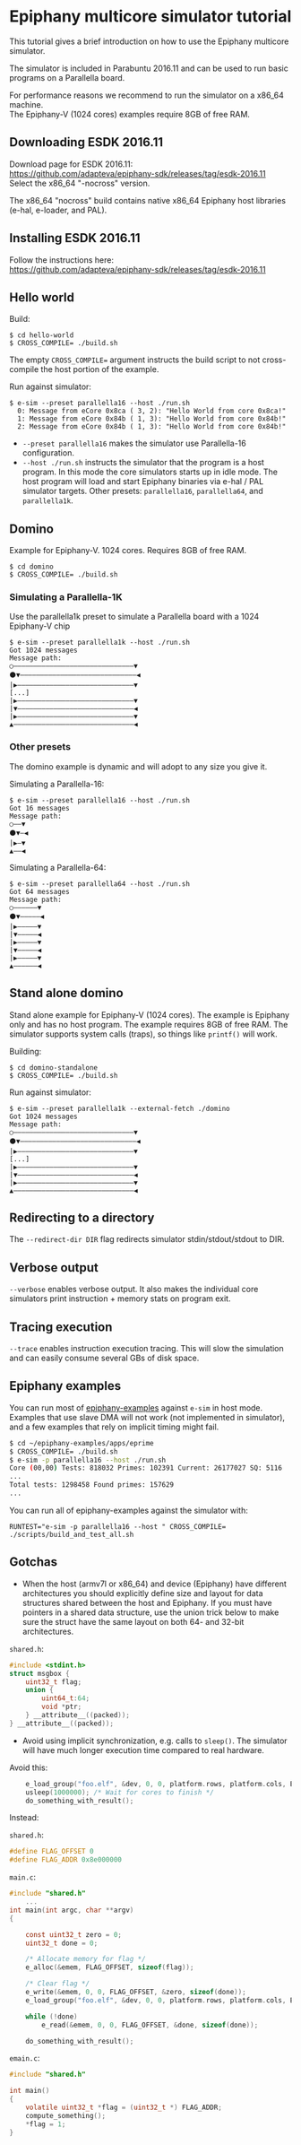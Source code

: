# Epiphany multicore simulator tutorial

This tutorial gives a brief introduction on how to use the Epiphany multicore
simulator.  
  
The simulator is included in Parabuntu 2016.11 and can be used to run basic
programs on a Parallella board.
  
For performance reasons we recommend to run the simulator on a x86_64 machine.  
The Epiphany-V (1024 cores) examples require 8GB of free RAM.  

## Downloading ESDK 2016.11

Download page for ESDK 2016.11:  
https://github.com/adapteva/epiphany-sdk/releases/tag/esdk-2016.11  
Select the x86_64 "-nocross" version.  
  
The x86_64 "nocross" build contains native x86_64 Epiphany host libraries
(e-hal, e-loader, and PAL).

## Installing ESDK 2016.11

Follow the instructions here:  
https://github.com/adapteva/epiphany-sdk/releases/tag/esdk-2016.11

## Hello world

Build:  
```
$ cd hello-world
$ CROSS_COMPILE= ./build.sh
```

The empty `CROSS_COMPILE=` argument instructs the build script to not
cross-compile the host portion of the example.  
  
Run against simulator:
```
$ e-sim --preset parallella16 --host ./run.sh
  0: Message from eCore 0x8ca ( 3, 2): "Hello World from core 0x8ca!"
  1: Message from eCore 0x84b ( 1, 3): "Hello World from core 0x84b!"
  2: Message from eCore 0x84b ( 1, 3): "Hello World from core 0x84b!"
```

* `--preset parallella16` makes the simulator use Parallella-16 configuration.
* `--host ./run.sh` instructs the simulator that the program is a host program.
   In this mode the core simulators starts up in idle mode. The host program
   will load and start Epiphany binaries via e-hal / PAL simulator targets.
   Other presets: `parallella16`, `parallella64`, and `parallella1k`.

## Domino

Example for Epiphany-V. 1024 cores. Requires 8GB of free RAM.

```
$ cd domino
$ CROSS_COMPILE= ./build.sh
```

### Simulating a Parallella-1K

Use the parallella1k preset to simulate a Parallella board with a 1024 Epiphany-V chip

```
$ e-sim --preset parallella1k --host ./run.sh
Got 1024 messages
Message path:
○——————————————————————————————▼
⚫▼—————————————————————————————◀
|▶—————————————————————————————▼
[...]
|▶—————————————————————————————▼
|▼—————————————————————————————◀
|▶—————————————————————————————▼
▲——————————————————————————————◀
```

### Other presets

The domino example is dynamic and will adopt to any size you give it.

Simulating a Parallella-16:  
```
$ e-sim --preset parallella16 --host ./run.sh
Got 16 messages
Message path:
○——▼
⚫▼—◀
|▶—▼
▲——◀
```

Simulating a Parallella-64:  
```
$ e-sim --preset parallella64 --host ./run.sh
Got 64 messages
Message path:
○——————▼
⚫▼—————◀
|▶—————▼
|▼—————◀
|▶—————▼
|▼—————◀
|▶—————▼
▲——————◀
```

## Stand alone domino

Stand alone example for Epiphany-V (1024 cores).
The example is Epiphany only and has no host program. The example requires 8GB
of free RAM. The simulator supports system calls (traps), so things like
`printf()` will work.  
  
Building:  
```
$ cd domino-standalone
$ CROSS_COMPILE= ./build.sh
```

Run against simulator:  

```
$ e-sim --preset parallella1k --external-fetch ./domino
Got 1024 messages
Message path:
○——————————————————————————————▼
⚫▼—————————————————————————————◀
|▶—————————————————————————————▼
[...]
|▶—————————————————————————————▼
|▼—————————————————————————————◀
|▶—————————————————————————————▼
▲——————————————————————————————◀
```

## Redirecting to a directory

The `--redirect-dir DIR` flag redirects simulator stdin/stdout/stdout to DIR.

## Verbose output

`--verbose` enables verbose output. It also makes the individual core
simulators print instruction + memory stats on program exit.

## Tracing execution

`--trace` enables instruction execution tracing. This will slow the simulation
and can easily consume several GBs of disk space.

## Epiphany examples

You can run most of
[epiphany-examples](https://github.com/parallella/epiphany-examples) against
`e-sim` in host mode. Examples that use slave DMA will not work (not
implemented in simulator), and a few examples that rely on implicit timing
might fail.

```sh
$ cd ~/epiphany-examples/apps/eprime
$ CROSS_COMPILE= ./build.sh
$ e-sim -p parallella16 --host ./run.sh
Core (00,00) Tests: 818032 Primes: 102391 Current: 26177027 SQ: 5116
...
Total tests: 1298458 Found primes: 157629
...
```

You can run all of epiphany-examples against the simulator with:
```
RUNTEST="e-sim -p parallella16 --host " CROSS_COMPILE= ./scripts/build_and_test_all.sh
```

## Gotchas


* When the host (armv7l or x86_64) and device (Epiphany) have different
  architectures you should explicitly define size and layout for data
  structures shared between the host and Epiphany. If you must have pointers in
  a shared data structure, use the union trick below to make sure the struct
  have the same layout on both 64- and 32-bit architectures.

`shared.h`:
```c
#include <stdint.h>
struct msgbox {
    uint32_t flag;
    union {
        uint64_t:64;
        void *ptr;
    } __attribute__((packed));
} __attribute__((packed));
```

* Avoid using implicit synchronization, e.g. calls to `sleep()`. The simulator
  will have much longer execution time compared to real hardware.
  
Avoid this:
```c
    e_load_group("foo.elf", &dev, 0, 0, platform.rows, platform.cols, E_TRUE);
    usleep(1000000); /* Wait for cores to finish */
    do_something_with_result();
```

Instead:

`shared.h`:
```c
#define FLAG_OFFSET 0
#define FLAG_ADDR 0x8e000000
```

`main.c`:
```c
#include "shared.h"
    ...
int main(int argc, char **argv)
{

    const uint32_t zero = 0;
    uint32_t done = 0;

    /* Allocate memory for flag */
    e_alloc(&emem, FLAG_OFFSET, sizeof(flag));

    /* Clear flag */
    e_write(&emem, 0, 0, FLAG_OFFSET, &zero, sizeof(done));
    e_load_group("foo.elf", &dev, 0, 0, platform.rows, platform.cols, E_TRUE);

    while (!done)
        e_read(&emem, 0, 0, FLAG_OFFSET, &done, sizeof(done));

    do_something_with_result();
```

`emain.c`:
```c
#include "shared.h"

int main()
{
    volatile uint32_t *flag = (uint32_t *) FLAG_ADDR;
    compute_something();
    *flag = 1;
}
```
